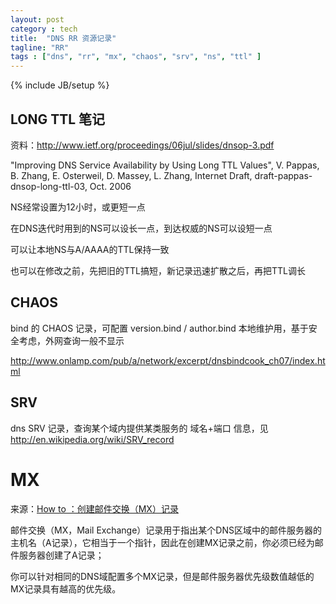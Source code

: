```yaml
---
layout: post
category : tech
title:  "DNS RR 资源记录"
tagline: "RR"
tags : ["dns", "rr", "mx", "chaos", "srv", "ns", "ttl" ] 
---
```

{% include JB/setup %}

## LONG TTL 笔记

资料：http://www.ietf.org/proceedings/06jul/slides/dnsop-3.pdf

"Improving DNS Service Availability by Using Long TTL Values", V. Pappas,  B. Zhang, E. Osterweil,  D. Massey,  L. Zhang, Internet Draft,  draft-pappas-dnsop-long-ttl-03,  Oct. 2006

NS经常设置为12小时，或更短一点

在DNS迭代时用到的NS可以设长一点，到达权威的NS可以设短一点

可以让本地NS与A/AAAA的TTL保持一致

也可以在修改之前，先把旧的TTL搞短，新记录迅速扩散之后，再把TTL调长 

## CHAOS

bind 的 CHAOS 记录，可配置 version.bind / author.bind 本地维护用，基于安全考虑，外网查询一般不显示

http://www.onlamp.com/pub/a/network/excerpt/dnsbindcook_ch07/index.html

## SRV

dns SRV 记录，查询某个域内提供某类服务的 域名+端口 信息，见 http://en.wikipedia.org/wiki/SRV_record

# MX

来源：[How to ：创建邮件交换（MX）记录](http://winsvr.org/info/info.php?sessid=&amp;infoid=22)

邮件交换（MX，Mail Exchange）记录用于指出某个DNS区域中的邮件服务器的主机名（A记录），它相当于一个指针，因此在创建MX记录之前，你必须已经为邮件服务器创建了A记录；

你可以针对相同的DNS域配置多个MX记录，但是邮件服务器优先级数值越低的MX记录具有越高的优先级。 

